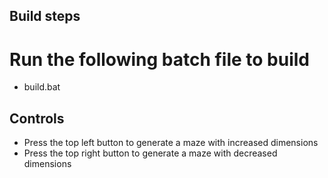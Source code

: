 ## Build steps

# Run the following batch file to build
- build.bat

## Controls
- Press the top left button to generate a maze with increased dimensions
- Press the top right button to generate a maze with decreased dimensions
